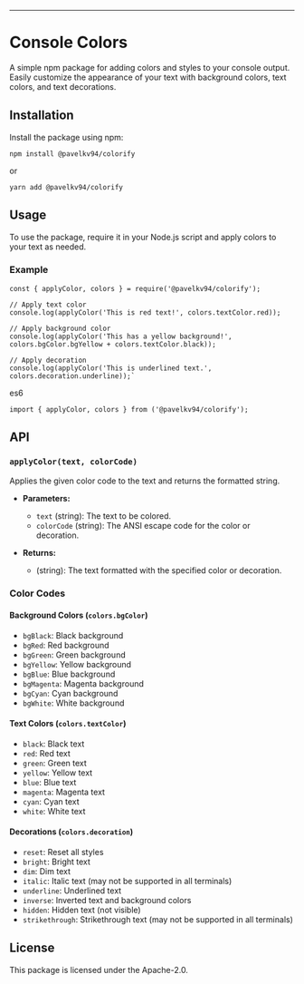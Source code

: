 
----------

# Console Colors

A simple npm package for adding colors and styles to your console output. Easily customize the appearance of your text with background colors, text colors, and text decorations.

## Installation

Install the package using npm:

`npm install @pavelkv94/colorify` 

or

`yarn add @pavelkv94/colorify` 

## Usage

To use the package, require it in your Node.js script and apply colors to your text as needed.

### Example
```
const { applyColor, colors } = require('@pavelkv94/colorify');

// Apply text color
console.log(applyColor('This is red text!', colors.textColor.red));

// Apply background color
console.log(applyColor('This has a yellow background!', colors.bgColor.bgYellow + colors.textColor.black));

// Apply decoration
console.log(applyColor('This is underlined text.', colors.decoration.underline));` 
```

es6 

`import { applyColor, colors } from ('@pavelkv94/colorify');`


## API

### `applyColor(text, colorCode)`

Applies the given color code to the text and returns the formatted string.

-   **Parameters:**
    
    -   `text` (string): The text to be colored.
    -   `colorCode` (string): The ANSI escape code for the color or decoration.
-   **Returns:**
    
    -   (string): The text formatted with the specified color or decoration.

### Color Codes

#### Background Colors (`colors.bgColor`)

-   `bgBlack`: Black background
-   `bgRed`: Red background
-   `bgGreen`: Green background
-   `bgYellow`: Yellow background
-   `bgBlue`: Blue background
-   `bgMagenta`: Magenta background
-   `bgCyan`: Cyan background
-   `bgWhite`: White background

#### Text Colors (`colors.textColor`)

-   `black`: Black text
-   `red`: Red text
-   `green`: Green text
-   `yellow`: Yellow text
-   `blue`: Blue text
-   `magenta`: Magenta text
-   `cyan`: Cyan text
-   `white`: White text

#### Decorations (`colors.decoration`)

-   `reset`: Reset all styles
-   `bright`: Bright text
-   `dim`: Dim text
-   `italic`: Italic text (may not be supported in all terminals)
-   `underline`: Underlined text
-   `inverse`: Inverted text and background colors
-   `hidden`: Hidden text (not visible)
-   `strikethrough`: Strikethrough text (may not be supported in all terminals)

## License

This package is licensed under the Apache-2.0.